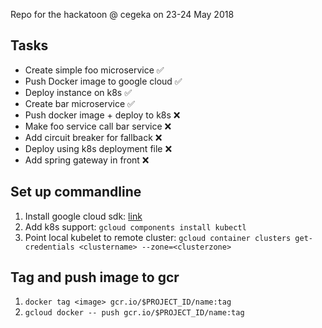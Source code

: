 Repo for the hackatoon @ cegeka on 23-24 May 2018

## Tasks
* Create simple foo microservice ✅
* Push Docker image to google cloud ✅ 
* Deploy instance on k8s ✅
* Create bar microservice ✅
* Push docker image + deploy to k8s ❌
* Make foo service call bar service ❌
* Add circuit breaker for fallback ❌
* Deploy using k8s deployment file ❌
* Add spring gateway in front ❌

## Set up commandline
1. Install google cloud sdk: [link](https://cloud.google.com/sdk/docs/quickstart-macos)
2. Add k8s support: `gcloud components install kubectl`
3. Point local kubelet to remote cluster: `gcloud container clusters get-credentials <clustername> --zone=<clusterzone>`

## Tag and push image to gcr
1. `docker tag <image> gcr.io/$PROJECT_ID/name:tag`
2. `gcloud docker -- push gcr.io/$PROJECT_ID/name:tag` 
